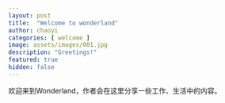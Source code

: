 ```yaml
---
layout: post
title:  "Welcome to wonderland"
author: chaoyi
categories: [ welcome ]
image: assets/images/001.jpg
description: "Greetings!"
featured: true
hidden: false
---
```


欢迎来到Wonderland，作者会在这里分享一些工作、生活中的内容。
